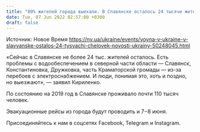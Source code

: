 ```yaml
---
title: "80% жителей города выехали. В Славянске осталось 24 тысячи жителей"
date: Tue, 07 Jun 2022 02:57:00 +0300
draft: false
---
```

Источник: Новое Время https://nv.ua/ukraine/events/voyna-v-ukraine-v-slavyanske-ostalos-24-tysyachi-chelovek-novosti-ukrainy-50248045.html


«Сейчас в Славянске не более 24 тыс. жителей осталось. Есть проблемы с водообеспечением в северной части области — Славянск, Константиновка, Дружковка, часть Краматорской громады — из-за перебоев с электроснабжением. И люди, понимая это, хоть и поздно, но выезжают», — заявил Кириленко.

По состоянию на 2019 год в Славянске проживало почти 110 тысяч человек.

Эвакуационные рейсы из города будут проводить и 7−8 июня.

Присоединяйтесь к нам в соцсетях Facebook, Telegram и Instagram.

